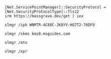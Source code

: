 ```
[Net.ServicePointManager]::SecurityProtocol = [Net.SecurityProtocolType]::Tls12
irm https://massgrave.dev/get | iex
```
```
slmgr /ipk WNMTR-4C88C-JK8YV-HQ7T2-76DF9
```
```
slmgr /skms kms8.msguides.com
```
```
slmgr /ato
```
```
slmgr /xpr
```
